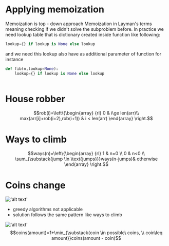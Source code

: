 # Applying memoization
Memoization is top - down approach 
Memoization in Layman's terms meaning checking if we didn't solve the subproblem before.
In practice we need lookup table that is dictionary created inside function like following:

``` python
lookup={} if lookup is None else lookup
```

and we need this lookup also have as additional parameter of function for instance 
```python 
def fib(n,lookup=None):
    lookup={} if lookup is None else lookup
     
```
# House robber
$$rob(i)=\left\{\begin{array} {rl} 0 & i\ge len(arr)\\ 
max(arr[i]+rob(i+2),rob(i+1)) & i < len(arr) \end{array} \right.$$

# Ways to climb
$$ways(n)=\left\{\begin{array} {rl} 1 & n=0 \\ 
0 & n<0 \\
\sum_{\substack{jump \in \text{jumps}}}ways(n-jumps)& otherwise \end{array} \right.$$

# Coins change

!['alt text'](../captures/coin_change.png)
- greedy algorithms not applicable
- solution follows the same pattern like ways to climb

!['alt text'](../captures/ways_of_climb_vs_coin_change.png)
$$coins(amount)=1+\min_{\substack{coin \in possible\ coins, \\ coin\leq amount}}coins(amount - coin)$$